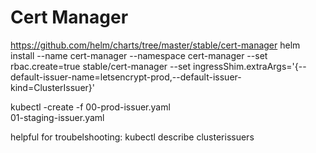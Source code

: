 # Cert Manager
https://github.com/helm/charts/tree/master/stable/cert-manager
helm install --name cert-manager --namespace cert-manager --set rbac.create=true stable/cert-manager --set ingressShim.extraArgs='{--default-issuer-name=letsencrypt-prod,--default-issuer-kind=ClusterIssuer}'

kubectl -create -f
00-prod-issuer.yaml  
01-staging-issuer.yaml

helpful for troubelshooting:
kubectl describe clusterissuers
